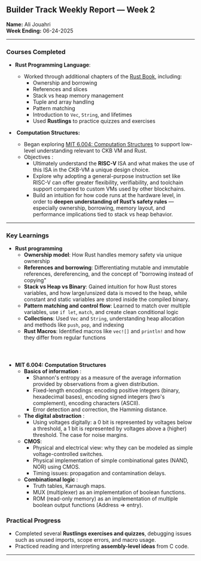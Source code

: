 ## Builder Track Weekly Report — Week 2

**Name:** Ali Jouahri\
**Week Ending:** 06-24-2025

---

### Courses Completed

- **Rust Programming Language**:

  - Worked through additional chapters of the [Rust Book](https://doc.rust-lang.org/book/), including:
    - Ownership and borrowing
    - References and slices
    - Stack vs heap memory management
    - Tuple and array handling
    - Pattern matching
    - Introduction to `Vec`, `String`, and lifetimes
    - Used **Rustlings** to practice quizzes and exercises



-  **Computation Structures:**

  - Began exploring [MIT 6.004: Computation Structures](https://ocw.mit.edu/courses/6-004-computation-structures-spring-2017/) to support low-level understanding relevant to CKB VM and Rust.
  - Objectives :
    - Ultimately understand the **RISC-V** ISA and what makes the use of this ISA in the CKB-VM a unique design choice.
    - Explore why adopting a general-purpose instruction set like RISC-V can offer greater flexibility, verifiability, and toolchain support compared to custom VMs used by other blockchains.
    - Build an intuition for how code runs at the hardware level, in order to **deepen understanding of Rust’s safety rules** — especially ownership, borrowing, memory layout, and performance implications tied to stack vs heap behavior.  

---

### Key Learnings

- **Rust programming**
  - **Ownership model**: How Rust handles memory safety via unique ownership
  - **References and borrowing**: Differentiating mutable and immutable references, dereferencing, and the concept of "borrowing instead of copying"
  - **Stack vs Heap vs Binary**: Gained intuition for how Rust stores variables, and how large/unsized data is moved to the heap, while constant and static variables are stored inside the compiled binary.
  - **Pattern matching and control flow**: Learned to match over multiple variables, use `if let`, `match`, and create clean conditional logic
  - **Collections**: Used `Vec` and `String`, understanding heap allocation and methods like `push`, `pop`, and indexing
  - **Rust Macros**: Identified macros like `vec![]` and `println!` and how they differ from regular functions

####   

- **MIT 6.004: Computation Structures**
  - **Basics of information** : 
    - Shannon's entropy as a measure of the average information provided by observations from a given distribution.
    - Fixed-length encodings: encoding positive integers (binary, hexadecimal bases), encoding signed integers (two's complement), encoding characters (ASCII).
    - Error detection and correction, the Hamming distance.
  - **The digital abstraction** : 
    - Using voltages digitally: a 0 bit is represented by voltages below a threshold, a 1 bit is represented by voltages above a (higher) threshold. The case for noise margins.
  - **CMOS**:
    - Physical and electrical view: why they can be modeled as simple voltage-controlled switches.
    - Physical implementation of simple combinational gates (NAND, NOR) using CMOS.
    - Timing issues: propagation and contamination delays.
  - **Combinational logic** :
    - Truth tables, Karnaugh maps.
    - MUX (multiplexer) as an implementation of boolean functions.
    - ROM (read-only memory) as an implementation of multiple boolean output functions (Address => entry).



### Practical Progress

- Completed several **Rustlings exercises and quizzes**, debugging issues such as unused imports, scope errors, and macro usage.
- Practiced reading and interpreting **assembly-level ideas** from C code.

---

###

